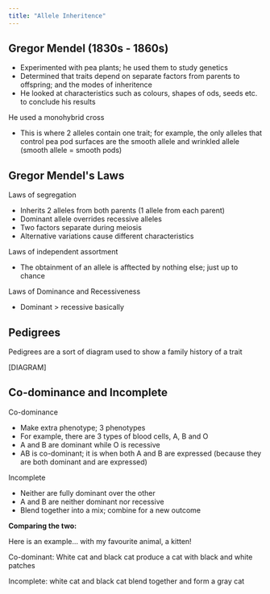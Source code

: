 ```yaml
---
title: "Allele Inheritence"
---
```


## Gregor Mendel (1830s - 1860s)
- Experimented with pea plants; he used them to study genetics
- Determined that traits depend on separate factors from parents to offspring; and the modes of inheritence
- He looked at characteristics such as colours, shapes of ods, seeds etc. to conclude his results

He used a monohybrid cross
- This is where 2 alleles contain one trait; for example, the only alleles that control pea pod surfaces are the smooth allele and wrinkled allele (smooth allele = smooth pods)

## Gregor Mendel's Laws
Laws of segregation
- Inherits 2 alleles from both parents (1 allele from each parent)
- Dominant allele overrides recessive alleles
- Two factors separate during meiosis
- Alternative variations cause different characteristics

Laws of independent assortment
- The obtainment of an allele is afftected by nothing else; just up to chance

Laws of Dominance and Recessiveness
- Dominant > recessive basically

## Pedigrees
Pedigrees are a sort of diagram used to show a family history of a trait

[DIAGRAM]


## Co-dominance and Incomplete
Co-dominance
- Make extra phenotype; 3 phenotypes
- For example, there are 3 types of blood cells, A, B and O
- A and B are dominant while O is recessive
- AB is co-dominant; it is when both A and B are expressed (because they are both dominant and are expressed)

Incomplete
- Neither are fully dominant over the other
- A and B are neither dominant nor recessive
- Blend together into a mix; combine for a new outcome

**Comparing the two:**

Here is an example... with my favourite animal, a kitten!

Co-dominant: White cat and black cat produce a cat with black and white patches

Incomplete: white cat and black cat blend together and form a gray cat
